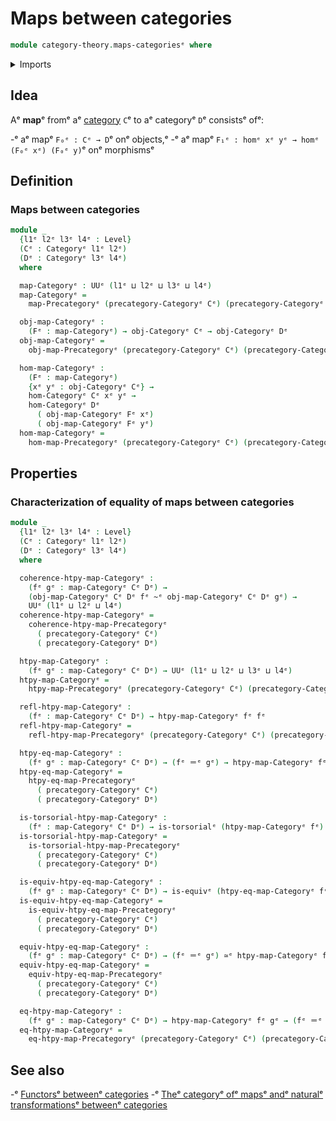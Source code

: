 # Maps between categories

```agda
module category-theory.maps-categoriesᵉ where
```

<details><summary>Imports</summary>

```agda
open import category-theory.categoriesᵉ
open import category-theory.maps-precategoriesᵉ

open import foundation.equivalencesᵉ
open import foundation.homotopiesᵉ
open import foundation.identity-typesᵉ
open import foundation.torsorial-type-familiesᵉ
open import foundation.universe-levelsᵉ
```

</details>

## Idea

Aᵉ **map**ᵉ fromᵉ aᵉ [category](category-theory.categories.mdᵉ) `C`ᵉ to aᵉ categoryᵉ `D`ᵉ
consistsᵉ ofᵉ:

-ᵉ aᵉ mapᵉ `F₀ᵉ : Cᵉ → D`ᵉ onᵉ objects,ᵉ
-ᵉ aᵉ mapᵉ `F₁ᵉ : homᵉ xᵉ yᵉ → homᵉ (F₀ᵉ xᵉ) (F₀ᵉ y)`ᵉ onᵉ morphismsᵉ

## Definition

### Maps between categories

```agda
module _
  {l1ᵉ l2ᵉ l3ᵉ l4ᵉ : Level}
  (Cᵉ : Categoryᵉ l1ᵉ l2ᵉ)
  (Dᵉ : Categoryᵉ l3ᵉ l4ᵉ)
  where

  map-Categoryᵉ : UUᵉ (l1ᵉ ⊔ l2ᵉ ⊔ l3ᵉ ⊔ l4ᵉ)
  map-Categoryᵉ =
    map-Precategoryᵉ (precategory-Categoryᵉ Cᵉ) (precategory-Categoryᵉ Dᵉ)

  obj-map-Categoryᵉ :
    (Fᵉ : map-Categoryᵉ) → obj-Categoryᵉ Cᵉ → obj-Categoryᵉ Dᵉ
  obj-map-Categoryᵉ =
    obj-map-Precategoryᵉ (precategory-Categoryᵉ Cᵉ) (precategory-Categoryᵉ Dᵉ)

  hom-map-Categoryᵉ :
    (Fᵉ : map-Categoryᵉ)
    {xᵉ yᵉ : obj-Categoryᵉ Cᵉ} →
    hom-Categoryᵉ Cᵉ xᵉ yᵉ →
    hom-Categoryᵉ Dᵉ
      ( obj-map-Categoryᵉ Fᵉ xᵉ)
      ( obj-map-Categoryᵉ Fᵉ yᵉ)
  hom-map-Categoryᵉ =
    hom-map-Precategoryᵉ (precategory-Categoryᵉ Cᵉ) (precategory-Categoryᵉ Dᵉ)
```

## Properties

### Characterization of equality of maps between categories

```agda
module _
  {l1ᵉ l2ᵉ l3ᵉ l4ᵉ : Level}
  (Cᵉ : Categoryᵉ l1ᵉ l2ᵉ)
  (Dᵉ : Categoryᵉ l3ᵉ l4ᵉ)
  where

  coherence-htpy-map-Categoryᵉ :
    (fᵉ gᵉ : map-Categoryᵉ Cᵉ Dᵉ) →
    (obj-map-Categoryᵉ Cᵉ Dᵉ fᵉ ~ᵉ obj-map-Categoryᵉ Cᵉ Dᵉ gᵉ) →
    UUᵉ (l1ᵉ ⊔ l2ᵉ ⊔ l4ᵉ)
  coherence-htpy-map-Categoryᵉ =
    coherence-htpy-map-Precategoryᵉ
      ( precategory-Categoryᵉ Cᵉ)
      ( precategory-Categoryᵉ Dᵉ)

  htpy-map-Categoryᵉ :
    (fᵉ gᵉ : map-Categoryᵉ Cᵉ Dᵉ) → UUᵉ (l1ᵉ ⊔ l2ᵉ ⊔ l3ᵉ ⊔ l4ᵉ)
  htpy-map-Categoryᵉ =
    htpy-map-Precategoryᵉ (precategory-Categoryᵉ Cᵉ) (precategory-Categoryᵉ Dᵉ)

  refl-htpy-map-Categoryᵉ :
    (fᵉ : map-Categoryᵉ Cᵉ Dᵉ) → htpy-map-Categoryᵉ fᵉ fᵉ
  refl-htpy-map-Categoryᵉ =
    refl-htpy-map-Precategoryᵉ (precategory-Categoryᵉ Cᵉ) (precategory-Categoryᵉ Dᵉ)

  htpy-eq-map-Categoryᵉ :
    (fᵉ gᵉ : map-Categoryᵉ Cᵉ Dᵉ) → (fᵉ ＝ᵉ gᵉ) → htpy-map-Categoryᵉ fᵉ gᵉ
  htpy-eq-map-Categoryᵉ =
    htpy-eq-map-Precategoryᵉ
      ( precategory-Categoryᵉ Cᵉ)
      ( precategory-Categoryᵉ Dᵉ)

  is-torsorial-htpy-map-Categoryᵉ :
    (fᵉ : map-Categoryᵉ Cᵉ Dᵉ) → is-torsorialᵉ (htpy-map-Categoryᵉ fᵉ)
  is-torsorial-htpy-map-Categoryᵉ =
    is-torsorial-htpy-map-Precategoryᵉ
      ( precategory-Categoryᵉ Cᵉ)
      ( precategory-Categoryᵉ Dᵉ)

  is-equiv-htpy-eq-map-Categoryᵉ :
    (fᵉ gᵉ : map-Categoryᵉ Cᵉ Dᵉ) → is-equivᵉ (htpy-eq-map-Categoryᵉ fᵉ gᵉ)
  is-equiv-htpy-eq-map-Categoryᵉ =
    is-equiv-htpy-eq-map-Precategoryᵉ
      ( precategory-Categoryᵉ Cᵉ)
      ( precategory-Categoryᵉ Dᵉ)

  equiv-htpy-eq-map-Categoryᵉ :
    (fᵉ gᵉ : map-Categoryᵉ Cᵉ Dᵉ) → (fᵉ ＝ᵉ gᵉ) ≃ᵉ htpy-map-Categoryᵉ fᵉ gᵉ
  equiv-htpy-eq-map-Categoryᵉ =
    equiv-htpy-eq-map-Precategoryᵉ
      ( precategory-Categoryᵉ Cᵉ)
      ( precategory-Categoryᵉ Dᵉ)

  eq-htpy-map-Categoryᵉ :
    (fᵉ gᵉ : map-Categoryᵉ Cᵉ Dᵉ) → htpy-map-Categoryᵉ fᵉ gᵉ → (fᵉ ＝ᵉ gᵉ)
  eq-htpy-map-Categoryᵉ =
    eq-htpy-map-Precategoryᵉ (precategory-Categoryᵉ Cᵉ) (precategory-Categoryᵉ Dᵉ)
```

## See also

-ᵉ [Functorsᵉ betweenᵉ categories](category-theory.functors-categories.mdᵉ)
-ᵉ [Theᵉ categoryᵉ ofᵉ mapsᵉ andᵉ naturalᵉ transformationsᵉ betweenᵉ categories](category-theory.category-of-maps-categories.mdᵉ)